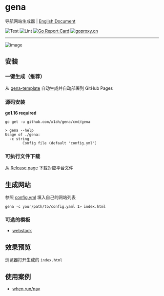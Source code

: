 # gena

导航网站生成器 | [English Document](https://github.com/x1ah/gena/blob/master/README_EN.md)


![Test](https://github.com/x1ah/gena/workflows/Test/badge.svg) ![Lint](https://github.com/x1ah/gena/workflows/Lint/badge.svg) [![Go Report Card](https://goreportcard.com/badge/github.com/x1ah/gena)](https://goreportcard.com/report/github.com/x1ah/gena) [![goproxy.cn](https://goproxy.cn/stats/github.com/x1ah/gena/badges/download-count.svg)](https://github.com/x1ah/gena)


---

![image](https://user-images.githubusercontent.com/14919255/116836115-ec9e4800-abf7-11eb-9a83-82eb379c130d.png)


## 安装

### 一键生成（**推荐**）

从 [gena-template](https://github.com/x1ah/gena-template) 自动生成并自动部署到 GitHub Pages

### 源码安装

**go1.16 required**

```asciidoc
go get -u github.com/x1ah/gena/cmd/gena
```

```asciidoc
> gena --help
Usage of ./gena:
  -c string
    	Config file (default "config.yml")
```

### 可执行文件下载

从 [Release page](https://github.com/x1ah/gena/releases) 下载对应平台文件

## 生成网站

参照 [config.yml](https://github.com/x1ah/gena/blob/master/config.yml) 填入自己的网站列表

```asciidoc
gena -c your/path/to/config.yaml 1> index.html
```

### 可选的模板

- [webstack](http://webstack.cc/)


## 效果预览

浏览器打开生成的 `index.html`

## 使用案例

- [when.run/nav](https://when.run/nav/)
